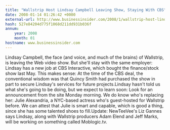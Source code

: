 ```yaml
---
title: "Wallstrip Host Lindsay Campbell Leaving Show, Staying With CBS"
date: 2008-01-14 01:26:42 +0000
external-url: http://www.businessinsider.com/2008/1/wallstrip-host-lindsay-campbell-leaving-show-staying-with-cbs
hash: 527e84204d775f1068d211dd931b036f
annum:
    year: 2008
    month: 01
hostname: www.businessinsider.com
---
```


Lindsay Campbell, the face (and voice, and much of the brains) of Wallstrip, is leaving the Web video show. But she'll stay with the same employer: Lindsay has a new job at CBS Interactive, which bought the finance/stock show last May. This makes sense: At the time of the CBS deal, the conventional wisdom was that Quincy Smith had purchased the show in part to secure Lindsay's services for future projects.Lindsay hasn't told us what she's going to be doing, but we expect to learn soon: Look for an announcement from the site Monday morning. We do know who's replacing her: Julie Alexandria, a NYC-based actress who's guest-hosted for Wallstrip before. We can attest that Julie is smart and capable, which is good a thing, since she has some talented shoes to fill.Update: NewTeeVee's Liz Gannes says Lindsay, along with Wallstrip producers Adam Elend and Jeff Marks, will be working on something called Moblogic.tv.
